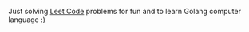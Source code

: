 Just solving [Leet Code](https://leetcode.com/) problems for fun and to learn Golang computer language :)